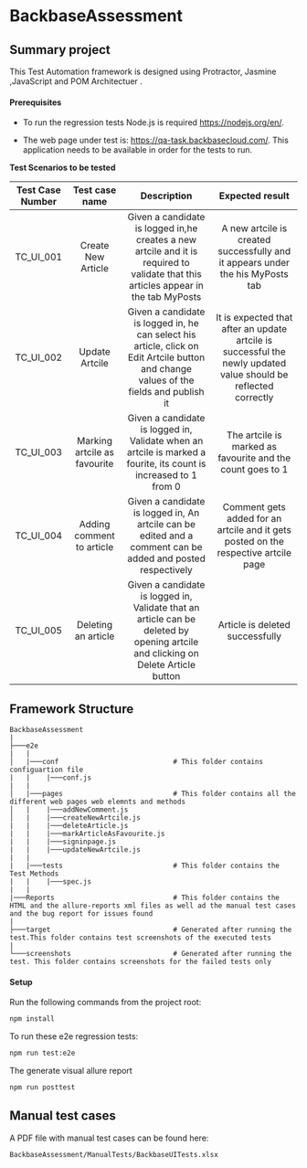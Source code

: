 # BackbaseAssessment
Summary project
-------------------------------
This Test Automation framework is designed using Protractor, Jasmine ,JavaScript and POM Architectuer .

#### Prerequisites

* To run the regression tests Node.js is required https://nodejs.org/en/. 

* The web page under test is: https://qa-task.backbasecloud.com/.
This application needs to be available in order for the tests to run.

**Test Scenarios to be tested**

|Test Case Number|Test case name|Description|Expected result|
|:----------------:|:-------------:|:-----------:|:-------------:|
|TC_UI_001|Create New Article|Given a candidate is logged in,he creates a new artcile and it is required to validate that this articles appear in the tab MyPosts|A new artcile is created successfully and it appears under the his MyPosts tab|
|TC_UI_002|Update Artcile|Given a candidate is logged in, he can select his article, click on Edit Artcile button and change values of the fields and publish it|It is expected that after an update artcile is successful the newly updated value should be reflected correctly|
|TC_UI_003|Marking artcile as favourite|Given a candidate is logged in, Validate when an artcile is marked a fourite, its count is increased to 1 from 0|The artcile is marked as favourite and the count goes to 1|
|TC_UI_004|Adding comment to article|Given a candidate is logged in, An artcile can be edited and a comment can be added and posted respectively|Comment gets added for an artcile and it gets posted on the respective artcile page|
|TC_UI_005|Deleting an article|Given a candidate is logged in, Validate that an article can be deleted by opening artcile and clicking on Delete Article button|Article is deleted successfully|


## Framework Structure
```
BackbaseAssessment
|
├───e2e 
|   |               
│   |───conf                            # This folder contains configuartion file
|   |    |───conf.js
|   |
│   |───pages                           # This folder contains all the different web pages web elemnts and methods
│   |    |───addNewComment.js
│   |    |───createNewArtcile.js
|   |    |───deleteArticle.js
|   |    |───markArticleAsFavourite.js
|   |    |───signinpage.js
|   |    |───updateNewArtcile.js
|   | 
|   |───tests                           # This folder contains the Test Methods 
|   |    |───spec.js  
|   |
|───Reports                             # This folder contains the HTML and the allure-reports xml files as well ad the manual test cases and the bug report for issues found 
| 
├───target                              # Generated after running the test.This folder contains test screenshots of the executed tests
|     
└───screenshots                         # Generated after running the test. This folder contains screenshots for the failed tests only

```

  
#### Setup
Run the following commands from the project root:
```bash
npm install
```

To run these e2e regression tests:
```bash
npm run test:e2e
```

The generate visual allure report
```bash
npm run posttest
```

## Manual test cases
A PDF file with manual test cases can be found here:
```bash
BackbaseAssessment/ManualTests/BackbaseUITests.xlsx
```

